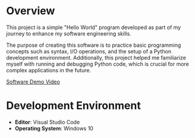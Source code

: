 # Overview

This project is a simple "Hello World" program developed as part of my journey to enhance my software engineering skills.

The purpose of creating this software is to practice basic programming concepts such as syntax, I/O operations, and the setup of a Python development environment. Additionally, this project helped me familiarize myself with running and debugging Python code, which is crucial for more complex applications in the future.

[Software Demo Video](https://www.loom.com/share/9a12ac180a1e4d6dbbf3802419aca8a8?sid=f9f06e30-bdaf-412f-9146-7c78ffe8d3cc)

# Development Environment

- **Editor**: Visual Studio Code
- **Operating System**: Windows 10
